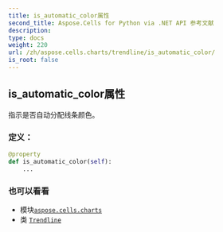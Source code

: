 ```yaml
---
title: is_automatic_color属性
second_title: Aspose.Cells for Python via .NET API 参考文献
description:
type: docs
weight: 220
url: /zh/aspose.cells.charts/trendline/is_automatic_color/
is_root: false
---
```

## is_automatic_color属性

指示是否自动分配线条颜色。
### 定义：
```python
@property
def is_automatic_color(self):
    ...
```

### 也可以看看
* 模块[`aspose.cells.charts`](../../)
* 类 [`Trendline`](/cells/python-net/zh/aspose.cells.charts/trendline)
